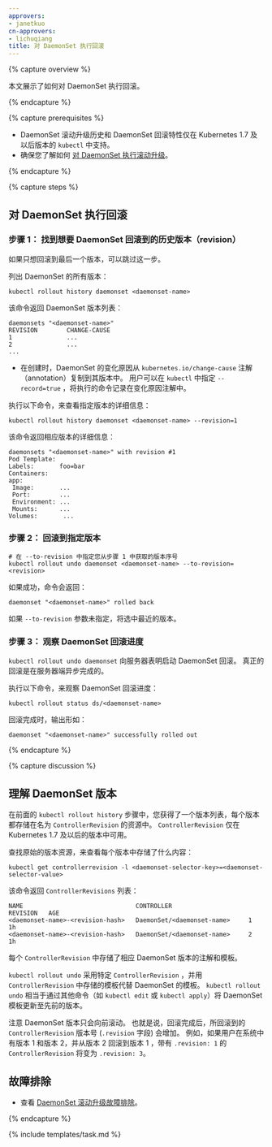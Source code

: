 ```yaml
---
approvers:
- janetkuo
cn-approvers:
- lichuqiang
title: 对 DaemonSet 执行回滚
---
```

<!--
---
approvers:
- janetkuo
title: Performing a Rollback on a DaemonSet
---
-->

{% capture overview %}

<!--
This page shows how to perform a rollback on a DaemonSet. 
-->
本文展示了如何对 DaemonSet 执行回滚。

{% endcapture %}


{% capture prerequisites %}

<!--
* The DaemonSet rollout history and DaemonSet rollback features are only
  supported in `kubectl` in Kubernetes version 1.7 or later.
* Make sure you know how to [perform a rolling update on a
  DaemonSet](/docs/tasks/manage-daemon/update-daemon-set/).
-->
* DaemonSet 滚动升级历史和 DaemonSet 回滚特性仅在 Kubernetes 1.7 及以后版本的 `kubectl` 中支持。
* 确保您了解如何 [对 DaemonSet 执行滚动升级](/docs/tasks/manage-daemon/update-daemon-set/)。

{% endcapture %}


{% capture steps %}

<!--
## Performing a Rollback on a DaemonSet

### Step 1: Find the DaemonSet revision you want to roll back to

You can skip this step if you just want to roll back to the last revision.

List all revisions of a DaemonSet:
-->
## 对 DaemonSet 执行回滚

### 步骤 1： 找到想要 DaemonSet 回滚到的历史版本（revision）

如果只想回滚到最后一个版本，可以跳过这一步。

列出 DaemonSet 的所有版本：

```shell
kubectl rollout history daemonset <daemonset-name>
```

<!--
This returns a list of DaemonSet revisions:
-->
该命令返回 DaemonSet 版本列表：

```shell
daemonsets "<daemonset-name>"
REVISION        CHANGE-CAUSE
1               ...
2               ...
...
```

<!--
* Change cause is copied from DaemonSet annotation `kubernetes.io/change-cause`
  to its revisions upon creation. You may specify `--record=true` in `kubectl`
  to record the command executed in the change cause annotation.

To see the details of a specific revision:
-->
* 在创建时，DaemonSet 的变化原因从 `kubernetes.io/change-cause` 注解（annotation）复制到其版本中。 用户可以在 `kubectl` 中指定 `--record=true` ，将执行的命令记录在变化原因注解中。 

执行以下命令，来查看指定版本的详细信息：

```shell
kubectl rollout history daemonset <daemonset-name> --revision=1
```

<!--
This returns the details of that revision:
-->
该命令返回相应版本的详细信息：

```shell
daemonsets "<daemonset-name>" with revision #1
Pod Template:
Labels:       foo=bar
Containers:
app:
 Image:       ...
 Port:        ...
 Environment: ...
 Mounts:      ...
Volumes:       ...
```

<!--
### Step 2: Roll back to a specific revision
-->
### 步骤 2： 回滚到指定版本

<!--
```shell
# Specify the revision number you get from Step 1 in --to-revision
kubectl rollout undo daemonset <daemonset-name> --to-revision=<revision>
```
-->
```shell
# 在 --to-revision 中指定您从步骤 1 中获取的版本序号
kubectl rollout undo daemonset <daemonset-name> --to-revision=<revision>
```

<!--
If it succeeds, the command returns:
-->
如果成功，命令会返回：

```shell
daemonset "<daemonset-name>" rolled back
```

<!--
If `--to-revision` flag is not specified, the last revision will be picked.
-->
如果 `--to-revision` 参数未指定，将选中最近的版本。

<!--
### Step 3: Watch the progress of the DaemonSet rollback

`kubectl rollout undo daemonset` tells the server to start rolling back the
DaemonSet. The real rollback is done asynchronously on the server side. 

To watch the progress of the rollback:
-->
### 步骤 3： 观察 DaemonSet 回滚进度

`kubectl rollout undo daemonset` 向服务器表明启动 DaemonSet 回滚。 真正的回滚是在服务器端异步完成的。

执行以下命令，来观察 DaemonSet 回滚进度：

```shell 
kubectl rollout status ds/<daemonset-name> 
```

<!--
When the rollback is complete, the output is similar to this:
-->
回滚完成时，输出形如：

```shell
daemonset "<daemonset-name>" successfully rolled out
```

{% endcapture %}


{% capture discussion %}

<!--
## Understanding DaemonSet Revisions

In the previous `kubectl rollout history` step, you got a list of DaemonSet
revisions. Each revision is stored in a resource named `ControllerRevision`.
`ControllerRevision` is a resource only available in Kubernetes release 1.7 or
later.
-->
## 理解 DaemonSet 版本

在前面的 `kubectl rollout history` 步骤中，您获得了一个版本列表，每个版本都存储在名为
 `ControllerRevision` 的资源中。 `ControllerRevision` 仅在 Kubernetes 1.7 及以后的版本中可用。

<!--
To see what is stored in each revision, find the DaemonSet revision raw
resources:
-->
查找原始的版本资源，来查看每个版本中存储了什么内容：

```shell
kubectl get controllerrevision -l <daemonset-selector-key>=<daemonset-selector-value>
```

<!--
This returns a list of `ControllerRevisions`:
-->
该命令返回 `ControllerRevisions` 列表：

```shell
NAME                               CONTROLLER                     REVISION   AGE
<daemonset-name>-<revision-hash>   DaemonSet/<daemonset-name>     1          1h
<daemonset-name>-<revision-hash>   DaemonSet/<daemonset-name>     2          1h
```

<!--
Each `ControllerRevision` stores the annotations and template of a DaemonSet
revision.
-->
每个 `ControllerRevision` 中存储了相应 DaemonSet 版本的注解和模板。

<!--
`kubectl rollout undo` takes a specific `ControllerRevision` and replaces
DaemonSet template with the template stored in the `ControllerRevision`.
`kubectl rollout undo` is equivalent to updating DaemonSet template to a
previous revision through other commands, such as `kubectl edit` or `kubectl
apply`.
-->
`kubectl rollout undo` 采用特定 `ControllerRevision` ，并用
`ControllerRevision` 中存储的模板代替 DaemonSet 的模板。
`kubectl rollout undo` 相当于通过其他命令（如 `kubectl edit` 或 `kubectl apply`）将 DaemonSet 模板更新至先前的版本。

<!--
Note that DaemonSet revisions only roll forward. That is to say, after a
rollback is complete, the revision number (`.revision` field) of the
`ControllerRevision` being rolled back to will advance. For example, if you
have revision 1 and 2 in the system, and roll back from revision 2 to revision
1, the `ControllerRevision` with `.revision: 1` will become `.revision: 3`.
-->
注意 DaemonSet 版本只会向前滚动。 也就是说，回滚完成后，所回滚到的 `ControllerRevision` 版本号 (`.revision` 字段) 会增加。 例如，如果用户在系统中有版本 1 和版本 2，并从版本 2 回滚到版本 1 ，带有 `.revision: 1` 的`ControllerRevision` 将变为 `.revision: 3`。

<!--
## Troubleshooting

* See [troubleshooting DaemonSet rolling
  update](/docs/tasks/manage-daemon/update-daemon-set/#troubleshooting).
-->
## 故障排除

* 查看 [DaemonSet 滚动升级故障排除](/docs/tasks/manage-daemon/update-daemon-set/#troubleshooting)。

{% endcapture %}

{% include templates/task.md %}
